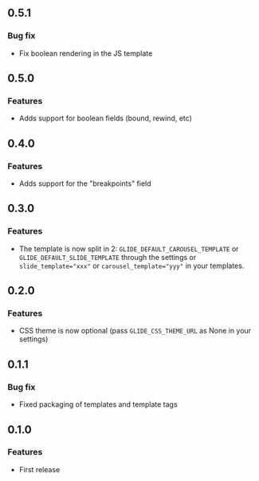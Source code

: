 ## 0.5.1

### Bug fix

 * Fix boolean rendering in the JS template

## 0.5.0

### Features

 * Adds support for boolean fields (bound, rewind, etc)

## 0.4.0

### Features

 * Adds support for the "breakpoints" field

## 0.3.0

### Features

 * The template is now split in 2: `GLIDE_DEFAULT_CAROUSEL_TEMPLATE` or `GLIDE_DEFAULT_SLIDE_TEMPLATE` through the settings or `slide_template="xxx"` or `carousel_template="yyy"` in your templates.

## 0.2.0

### Features

 * CSS theme is now optional (pass `GLIDE_CSS_THEME_URL` as None in your settings)

## 0.1.1

### Bug fix

 * Fixed packaging of templates and template tags

## 0.1.0

### Features

 * First release
